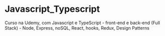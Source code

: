 # Javascript_Typescript
Curso na Udemy, com Javascript e TypeScript - front-end e back-end (Full Stack) - Node, Express, noSQL, React, hooks, Redux, Design Patterns
